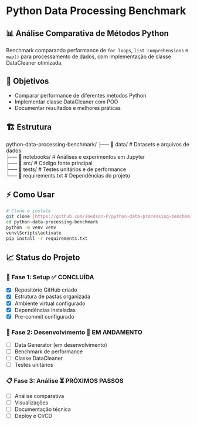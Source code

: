 # Python Data Processing Benchmark

## 📊 Análise Comparativa de Métodos Python

Benchmark comparando performance de `for loops`, `list comprehensions` e `map()` para processamento de dados, com implementação de classe DataCleaner otimizada.

## 🎯 Objetivos

- Comparar performance de diferentes métodos Python
- Implementar classe DataCleaner com POO
- Documentar resultados e melhores práticas

## 🏗️ Estrutura
python-data-processing-benchmark/
├── 📂 data/                 # Datasets e arquivos de dados  
├── 📂 notebooks/            # Análises e experimentos em Jupyter  
├── 📂 src/                  # Código fonte principal  
├── 📂 tests/                # Testes unitários e de performance  
└── 📄 requirements.txt      # Dependências do projeto  


## ⚡ Como Usar

```bash
# Clone e instale
git clone [https://github.com/Joedson-P/python-data-processing-benchmark.git]
cd python-data-processing-benchmark
python -m venv venv
venv\Scripts\activate
pip install -r requirements.txt
```

## 📈 Status do Projeto

### 🎯 Fase 1: Setup ✅ **CONCLUÍDA**
- [x] Repositório GitHub criado
- [x] Estrutura de pastas organizada
- [x] Ambiente virtual configurado
- [x] Dependências instaladas
- [x] Pre-commit configurado

### 🔄 Fase 2: Desenvolvimento 🔄 **EM ANDAMENTO**
- [ ] Data Generator (em desenvolvimento)
- [ ] Benchmark de performance
- [ ] Classe DataCleaner
- [ ] Testes unitários

### 📋 Fase 3: Análise ⏳ **PRÓXIMOS PASSOS**
- [ ] Análise comparativa
- [ ] Visualizações
- [ ] Documentação técnica
- [ ] Deploy e CI/CD